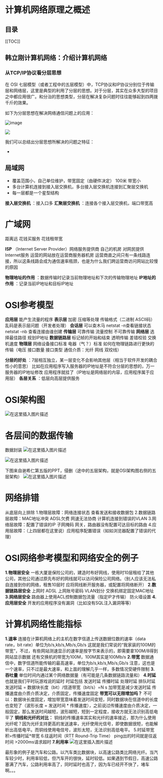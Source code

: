 # 计算机网络原理之概述

<Badges :content="[{type: 'tip', text:'计算机网络'}]" />

## 目录

[[TOC]]

## 韩立刚计算机网络：介绍计算机网络

<Pdf src="/韩立刚计算机网络/第01章 介绍计算机网络.pdf" />

### 从TCP/IP协议看分层思想

在 OSI 七层模型（或者工程中的五层模型）中，TCP协议和IP协议分别位于传输层和网络层，这里是典型的利用了分层的思想。对于分层，其实在众多大型的项目之中都应用很广。和分治的思想类型，分层在解决复杂问题时往往能够起到四两拨千斤的效果。

如下为分层思想在解决网络通信问题上的应用：

![image](https://cdn.staticaly.com/gh/jonsam-ng/image-hosting@master/20220920/image.56fippg7mjg0.webp)

<img src="https://cdn.staticaly.com/gh/jonsam-ng/image-hosting@master/20220920/image.56fippg7mjg0.webp" data-zooming/>

我们可以总结出分层思想所解决的问题之特征：

- 

## 局域网

- 覆盖范围小，自己单位维护，带宽固定（由硬件决定） 100米 带宽小
- 多台计算机连接到接入层交换机，多台接入层交换机连接到汇聚层交换机
- 每一层都是一个星型结构

**接入层交换机** ：接入口多
**汇聚层交换机** ：连接各个接入层交换机，端口带宽高

# 广域网

距离远 花钱买服务 花钱租带宽

**ISP** （Internet Server Provider）网络服务提供商
自己的机房 对网民提供Internet服务
运营的网站放在运营商服务器机房
运营商直之间只有一条线路连接，所以这条线路会成为通信速率瓶颈，也是为什么我们跨运营商访问网站比较慢的原因

**物理地址的作用** ：数据传输时记录当前物理地址和下次的传输物理地址
**IP地址的作用** ：记录当前IP地址和目标IP地址

# OSI参考模型

**应用层** 能产生流量的程序
**表示层** 加密 压缩等处理 传输格式（二进制 ASCII码）乱码是表示层问题（开发者处理）
**会话层** 可以查木马 netstat -n查看链接状态 netstat -nb 查看连接由谁创建
**传输层** 可靠传输 流量控制 不可靠传输
**网络层** 选择最佳路径 规划IP地址
**数据链路层** 标记帧的开始和结束 透明传输 差错校验 交换机速度
**物理层** 网络设备接口标准 电器（气？）标准 如何在物理链路进行更快的传输（电压 接口数量 接口类型 通信介质：光纤 网线 双绞线）

**分层的好处** ：7层相互独立，某一层变化不会影响其他层（相当于软件开发的耦合性小的意思）
比如在应用程序写入服务器的IP地址是不符合分层的思想的，万一服务器的IP地址修改 应用程序就挂了（IP地址是网络层的内容，应用程序属于应用层）
**各层关系** ：低层向高层提供服务

# OSI架构图

![在这里插入图片描述](https://img-blog.csdnimg.cn/20200425104644679.jpg)

# 各层间的数据传输

数据封装
![在这里插入图片描述](https://img-blog.csdnimg.cn/20201219080529572.png)

![在这里插入图片描述](https://img-blog.csdnimg.cn/20201219080547223.png)

下图来自谢希仁第五版的PPT，侵删（途中的五层架构，就是OSI架构图右侧的五层架构）
![在这里插入图片描述](https://img-blog.csdnimg.cn/20201219080558322.gif)

# 网络排错

从底层向上排除
1.物理层故障：网络连接状态 查看发送和接收数据包
2.数据链路层故障：MAC地址冲突 ADSL欠费 网速无法协商 计算机连接到错误的VLAN
3.网络层故障：配置了错误的IP 子网掩码 网关，路由器没有配置可达目标的路由
4.应用层故障：（上四层都在这里说）应用程序配置错误（如如浏览器配置了错误的代理）

# OSI网络参考模型和网络安全的例子

**1.物理层安全** 一栋大厦是保险公司的，建造时布好网线，使用时10层租给了其他公司，其他公司通过原先布好的网线就可以访问保险公司网络。（别人应该无法私自连接到你的网络，租售10层时 应将网线断开服务器，或配置将网络断开）
**2.数据链路层安全** 上网时 ADSL 上网账号密码 VLAN划分 交换机绑定固定MAC地址
**3.网络层安全** 路由器上使用ACL控制数据包流量（指定IP才传输） 防火墙设置
**4.应用层安全** 开发的应用程序没有漏洞（比如没有SQL注入漏洞等等）

# 计算机网络性能指标

**1.速率**
连接在计算机网络上的主机在数字信道上传送数据位数的速率（data rate，bit rate）单位为b/s,kb/s,Mb/s,Gb/s
这就是我们常说的“我家装的100M的带宽”，不过，有些网站测速显示的速率是按字节来表示的，即需要拿100M/8得到网站显示数据
还有交换机的带宽为100M，100M其实是100Mb/s
**2.带宽**
数据通信中，数字信道所能传输的最高速率，单位为b/s,kb/s,Mb/s,Gb/s
注意，这也是一个速率，只不过是最大速率，和上面的理解几乎一样，多数情况受硬件限制
**3.吞吐量**
单位时间内通过某个网络数据量（有可能是几条数据链路流量和）
**4.时延**
也就是我们平时玩游戏说的延时
时延包括 发送时延 传播时延 处理时延 排队时延
发送时延 = 数据块长度（bit）/信道带宽（bit/s）=N s
加带宽是减少发送时延 传播速度由介质介质决定，介质固定，传播速度固定
**带宽可以无限增加吗？**
不可以：数据块长度固定，增加带宽意味着发送时间变短，同时数据块在信道中的长度也变短了（波形长度 = 发送时间 * 传播速度），之前说过传播速度由介质决定，一般固定，那么发送时间越短，波形越短，短到一定程度，接收方就无法识别高低电平了
**铜线和光纤的对比：**
铜线的传播速率其实和光纤的速率接近，那为什么使用光纤呢？因为光纤支持更高的发送速率，光纤使用光信号，即使数据很短，也能解析出高低电平。而铜线使用电信号，波形太短，无法识别高低电平。
5.时延带宽积=传播时延*带宽
6.往返时间（RTT Round-Trip Time）
ping出的时间就是往返时间 >2000ms请求超时
**7.利用率**
![在这里插入图片描述](https://img-blog.csdnimg.cn/20201219080635246.png?x-oss-process=image/watermark,type_ZmFuZ3poZW5naGVpdGk,shadow_10,text_aHR0cHM6Ly9ibG9nLmNzZG4ubmV0L0xlZVFpYW5nODAyMw==,size_16,color_FFFFFF,t_70)

最形象的例子是汽车和公路。以汽车类比数据块，以高速公路类比网络光纤。当汽车较少时，利用率较低，但汽车开的很快，延时较低。如果遇到节假日，高速公路塞满了汽车，公路利用率高了，同时延时也高了，因为车已经开不快了，堵车啊。。。

